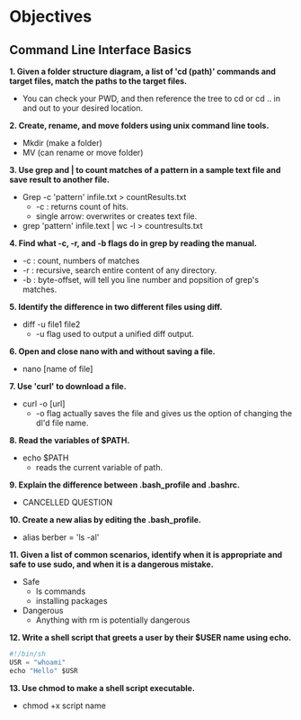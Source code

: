 # **Objectives**

## **Command Line Interface Basics**

**1. Given a folder structure diagram, a list of 'cd (path)' commands and target files, match the paths to the target files.**

- You can check your PWD, and then reference the tree to cd or cd .. in and out to your desired location.

**2. Create, rename, and move folders using unix command line tools.**

- Mkdir (make a folder)
- MV (can rename or move folder)

**3. Use grep and | to count matches of a pattern in a sample text file and save result to another file.**

- Grep -c 'pattern' infile.txt > countResults.txt
  - -c : returns count of hits.
  - single arrow: overwrites or creates text file.
- grep 'pattern' infile.text | wc -l > countresults.txt

**4. Find what -c, -r, and -b flags do in grep by reading the manual.**

- -c : count, numbers of matches
- -r : recursive, search entire content of any directory.
- -b : byte-offset, will tell you line number and popsition of grep's matches.

**5. Identify the difference in two different files using diff.**

- diff -u file1 file2
  - -u flag used to output a unified diff output.

**6. Open and close nano with and without saving a file.**

- nano [name of file]

**7. Use 'curl' to download a file.**

- curl -o [url]
  - -o flag actually saves the file and gives us the option of changing the dl'd file name.

**8. Read the variables of \$PATH.**

- echo \$PATH
  - reads the current variable of path.

**9. Explain the difference between .bash_profile and .bashrc.**

- CANCELLED QUESTION

**10. Create a new alias by editing the .bash_profile.**

- alias berber = 'ls -al'

**11. Given a list of common scenarios, identify when it is appropriate and safe to use sudo, and when it is a dangerous mistake.**

- Safe
  - ls commands
  - installing packages
- Dangerous
  - Anything with rm is potentially dangerous

**12. Write a shell script that greets a user by their \$USER name using echo.**

```js
#!/bin/sh
USR = "whoami"
echo "Hello" $USR
```

**13. Use chmod to make a shell script executable.**

- chmod +x script name
